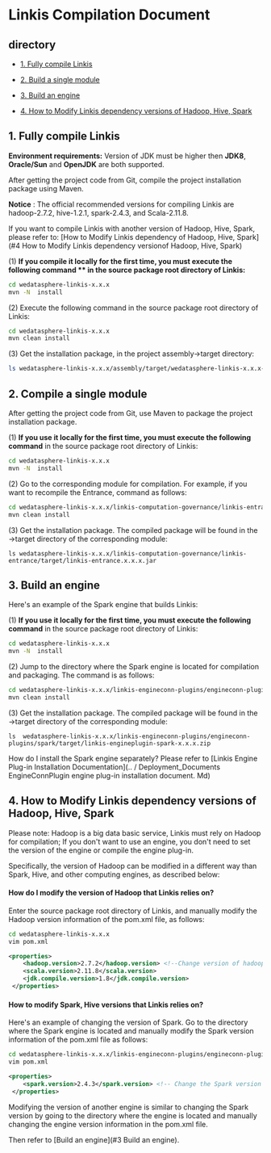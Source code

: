 # Linkis Compilation Document

## directory

- [1. Fully compile Linkis](#1-Fully-compile-Linkis)

- [2. Build a single module](#2-Build-a-single-module)

- [3. Build an engine](#3-Build-an-engine)

- [4. How to Modify Linkis dependency versions of Hadoop, Hive, Spark](#4-How-to-Modify-Linkis-dependency-versions-of-Hadoop,-Hive,-Spark)

## 1. Fully compile Linkis

**Environment requirements:** Version of JDK must be higher then **JDK8**,  **Oracle/Sun** and **OpenJDK** are both supported.

After getting the project code from Git, compile the project installation package using Maven.

**Notice** : The official recommended versions for compiling Linkis are hadoop-2.7.2, hive-1.2.1, spark-2.4.3, and Scala-2.11.8.

If you want to compile Linkis with another version of Hadoop, Hive, Spark, please refer to: [How to Modify Linkis dependency of Hadoop, Hive, Spark](#4 How to Modify Linkis dependency versionof Hadoop, Hive, Spark)

(1) **If you compile it locally for the first time, you must execute the following command ** in the source package root directory of Linkis:**

```bash
cd wedatasphere-linkis-x.x.x
mvn -N  install
```

(2) Execute the following command in the source package root directory of Linkis:

```bash
cd wedatasphere-linkis-x.x.x
mvn clean install
```

(3) Get the installation package, in the project assembly->target directory:

```bash
ls wedatasphere-linkis-x.x.x/assembly/target/wedatasphere-linkis-x.x.x-dist.tar.gz
```

## 2. Compile a single module

After getting the project code from Git, use Maven to package the project installation package.

(1) **If you use it locally for the first time, you must execute the following command** in the source package root directory of Linkis:

```bash
cd wedatasphere-linkis-x.x.x
mvn -N  install
```

(2) Go to the corresponding module for compilation. For example, if you want to recompile the Entrance, command as follows:

```bash
cd wedatasphere-linkis-x.x.x/linkis-computation-governance/linkis-entrance
mvn clean install
```

(3) Get the installation package. The compiled package will be found in the ->target directory of the corresponding module:

```
ls wedatasphere-linkis-x.x.x/linkis-computation-governance/linkis-entrance/target/linkis-entrance.x.x.x.jar
```

## 3. Build an engine

Here's an example of the Spark engine that builds Linkis:

(1) **If you use it locally for the first time, you must execute the following command** in the source package root directory of Linkis:

```bash
cd wedatasphere-linkis-x.x.x
mvn -N  install
```

(2) Jump to the directory where the Spark engine is located for compilation and packaging. The command is as follows:

```bash
cd wedatasphere-linkis-x.x.x/linkis-engineconn-plugins/engineconn-plugins/spark
mvn clean install
```

(3) Get the installation package. The compiled package will be found in the ->target directory of the corresponding module:

```
ls  wedatasphere-linkis-x.x.x/linkis-engineconn-plugins/engineconn-plugins/spark/target/linkis-engineplugin-spark-x.x.x.zip
```

How do I install the Spark engine separately? Please refer to [Linkis Engine Plug-in Installation Documentation](.. / Deployment_Documents EngineConnPlugin engine plug-in installation document. Md)

## 4. How to Modify Linkis dependency versions of Hadoop, Hive, Spark

Please note: Hadoop is a big data basic service, Linkis must rely on Hadoop for compilation;
If you don't want to use an engine, you don't need to set the version of the engine or compile the engine plug-in.

Specifically, the version of Hadoop can be modified in a different way than Spark, Hive, and other computing engines, as described below:

#### How do I modify the version of Hadoop that Linkis relies on?

Enter the source package root directory of Linkis, and manually modify the Hadoop version information of the pom.xml file, as follows:

```bash
cd wedatasphere-linkis-x.x.x
vim pom.xml
```

```xml
<properties>
    <hadoop.version>2.7.2</hadoop.version> <!--Change version of hadoop here-->
    <scala.version>2.11.8</scala.version>
    <jdk.compile.version>1.8</jdk.compile.version>
 </properties>

```

#### How to modify Spark, Hive versions that Linkis relies on?

Here's an example of changing the version of Spark. Go to the directory where the Spark engine is located and manually modify the Spark version information of the pom.xml file as follows:

```bash
cd wedatasphere-linkis-x.x.x/linkis-engineconn-plugins/engineconn-plugins/spark
vim pom.xml
```

```xml
<properties>
    <spark.version>2.4.3</spark.version> <!-- Change the Spark version number here -->
 </properties>

```

Modifying the version of another engine is similar to changing the Spark version by going to the directory where the engine is located and manually changing the engine version information in the pom.xml file.

Then refer to  [Build an engine](#3 Build an engine).